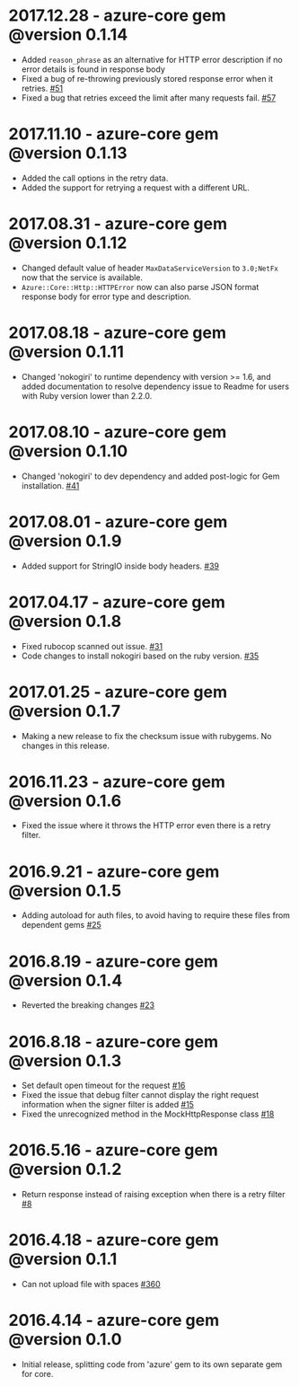# 2017.12.28 - azure-core gem @version 0.1.14
* Added `reason_phrase` as an alternative for HTTP error description if no error details is found in response body 
* Fixed a bug of re-throwing previously stored response error when it retries. [#51](https://github.com/Azure/azure-ruby-asm-core/issues/51)
* Fixed a bug that retries exceed the limit after many requests fail. [#57](https://github.com/Azure/azure-ruby-asm-core/issues/57)

# 2017.11.10 - azure-core gem @version 0.1.13
* Added the call options in the retry data.
* Added the support for retrying a request with a different URL.

# 2017.08.31 - azure-core gem @version 0.1.12
* Changed default value of header `MaxDataServiceVersion` to `3.0;NetFx` now that the service is available.
* `Azure::Core::Http::HTTPError` now can also parse JSON format response body for error type and description.

# 2017.08.18 - azure-core gem @version 0.1.11
* Changed 'nokogiri' to runtime dependency with version >= 1.6, and added documentation to resolve dependency issue to Readme for users with Ruby version lower than 2.2.0.

# 2017.08.10 - azure-core gem @version 0.1.10
* Changed 'nokogiri' to dev dependency and added post-logic for Gem installation. [#41](https://github.com/Azure/azure-ruby-asm-core/pull/41)

# 2017.08.01 - azure-core gem @version 0.1.9
* Added support for StringIO inside body headers. [#39](https://github.com/Azure/azure-ruby-asm-core/pull/39)

# 2017.04.17 - azure-core gem @version 0.1.8
* Fixed rubocop scanned out issue. [#31](https://github.com/Azure/azure-ruby-asm-core/pull/31)
* Code changes to install nokogiri based on the ruby version. [#35](https://github.com/Azure/azure-ruby-asm-core/pull/35)

# 2017.01.25 - azure-core gem @version 0.1.7
* Making a new release to fix the checksum issue with rubygems. No changes in this release.

# 2016.11.23 - azure-core gem @version 0.1.6
* Fixed the issue where it throws the HTTP error even there is a retry filter.

# 2016.9.21 - azure-core gem @version 0.1.5
* Adding autoload for auth files, to avoid having to require these files from dependent gems [#25](https://github.com/Azure/azure-ruby-asm-core/pull/25)

# 2016.8.19 - azure-core gem @version 0.1.4
* Reverted the breaking changes [#23](https://github.com/Azure/azure-ruby-asm-core/pull/23) 

# 2016.8.18 - azure-core gem @version 0.1.3
* Set default open timeout for the request [#16](https://github.com/Azure/azure-ruby-asm-core/issues/16)
* Fixed the issue that debug filter cannot display the right request information when the signer filter is added [#15](https://github.com/Azure/azure-ruby-asm-core/issues/15)
* Fixed the unrecognized method in the MockHttpResponse class [#18](https://github.com/Azure/azure-ruby-asm-core/pull/18)

# 2016.5.16 - azure-core gem @version 0.1.2
* Return response instead of raising exception when there is a retry filter [#8](https://github.com/Azure/azure-ruby-asm-core/pull/8)

# 2016.4.18 - azure-core gem @version 0.1.1
* Can not upload file with spaces [#360](https://github.com/Azure/azure-sdk-for-ruby/issues/360)

# 2016.4.14 - azure-core gem @version 0.1.0
* Initial release, splitting code from 'azure' gem to its own separate gem for core.
